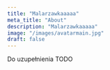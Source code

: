 ```yaml
---
title: "Malarzawkaaaaa"
meta_title: "About"
description: "Malarzawkaaaaa"
image: "/images/avatarmain.jpg"
draft: false
---
```


Do uzupełnienia TODO
